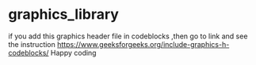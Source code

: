 # graphics_library
if you add this graphics header file in codeblocks ,then go to link and see the instruction
https://www.geeksforgeeks.org/include-graphics-h-codeblocks/
Happy coding
